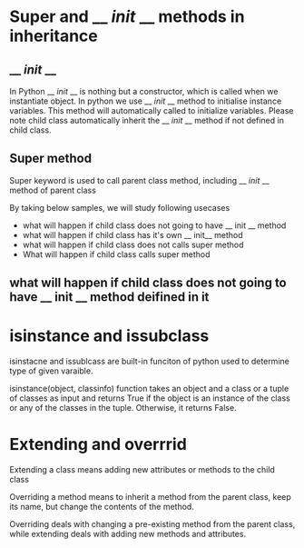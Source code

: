 # Super and __ _init_ __ methods in inheritance
## __ _init_ __
In Python __ _init_ __ is nothing but a constructor, which is called when we instantiate object.  In python we use __ _init_ __ method to initialise instance variables. This method will automatically called to initialize variables. Please note child class automatically inherit the __ _init_ __ method if not defined in child class.
## Super method 
Super keyword is used to call parent class method, including __ _init_ __ method of parent class

 
By taking below samples, we will study  following usecases
- what will happen if child class does not going to have __ init __  method 
- what will happen if child class has it's own __ init__  method
- what will happen if child class does not calls super method
- What will happen if child class calls super method

##  what will happen if child class does not going to have __ init __  method  deifined in it



# isinstance and issubclass
isinstacne and issublcass are built-in funciton of python used to determine type of given varaible.

isinstance(object, classinfo) function takes an object and a class or a tuple of classes as input and returns True if the object is an instance of the class or any of the classes in the tuple. Otherwise, it returns False.

# Extending and overrrid
Extending a class means adding new attributes or methods to the child class

Overriding a method means to inherit a method from the parent class, keep its name, but change the contents of the method.

Overriding deals with changing a pre-existing method from the parent class, while extending deals with adding new methods and attributes.


